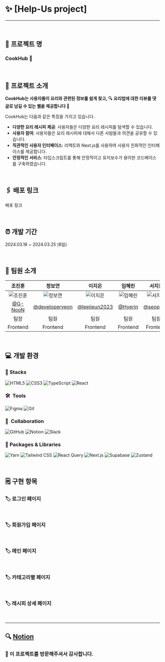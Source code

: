 # ✨ [Help-Us project]
---

<br>

## 📌 프로젝트 명
### **CookHub 🌿**


<br>

## 📌 프로젝트 소개

**CookHub는 사용자들이 요리와 관련된 정보를 쉽게 찾고, 🔍**
**요리법에 대한 리뷰를 댓글로 남길 수 있는 웹을 제공합니다 🍕**

CookHub는 다음과 같은 특징을 가지고 있습니다.

- **다양한 요리 레시피 제공**: 사용자들은 다양한 요리 레시피를 탐색할 수 있습니다.
- **사용자 참여**: 사용자들은 요리 레시피에 대해서 다른 사람들과 의견을 공유할 수 있습니다.
- **직관적인 사용자 인터페이스**: 리액트와 Next.js를 사용하여 사용자 친화적인 인터페이스를 제공합니다.
- **안정적인 서비스**: 타입스크립트를 통해 안정적이고 유지보수가 용이한 코드베이스를 구축하였습니다.

<br>

## 🖇️ 배포 링크

배포 링크

<br>

## ⏰ 개발 기간

2024.03.18 ~ 2024.03.25 (8일)

<br>

## 🍑 팀원 소개

|                  **조진훈**                  |             **정보연**             |                 **이지은**                 |               **임혜린**                |                **서지원**                |
| :------------------------------------------: | :--------------------------------: | :----------------------------------------: | :-------------------------------------: | :--------------------------------------: |
| ![조진훈](https://postfiles.pstatic.net/MjAyNDAzMjJfMTAw/MDAxNzExMTE3MTQyOTQ2.fOdLICYmvxPtqtf18AdqV2WiKWc0pt23mZNVVgCHOR8g.aPRfSlvJbcfprpgZrx_aZi-kCo84kkx0QHk9T74gmrAg.PNG/image.png?type=w773) | ![정보연](https://postfiles.pstatic.net/MjAyNDAzMjJfOTgg/MDAxNzExMTE3MjEzNDg3.td-_eR02cA4dYTmp_yq9XMBagKIFd8PaNZ4GdumNuv4g.KDtX7XH85496QMy8MCTRyNT-ffX88WVMSrsLGcYTfS4g.PNG/image.png?type=w773) | ![이지은](https://postfiles.pstatic.net/MjAyNDAzMjJfMTQ3/MDAxNzExMTE3MjMzODE4.aleWuk_CA8cXVbOz5r_hG1ykx41gY0yJOsq65oirkI4g.1lPeh90by3wTS_gMH-ZOHFQWdJzmYT6qNSX1XqI9cCkg.PNG/image.png?type=w773) | ![임혜린](https://postfiles.pstatic.net/MjAyNDAzMjJfMjYy/MDAxNzExMTE3MjQ5ODcy.aggmgTXZ2ZppY6U8zqjA_vfladWq8_t4Nfs7jY_EDEQg.ilNUNMsWDt_D3G6O3eN1AmGmof1733S44MUD7al4XCog.PNG/image.png?type=w773) | ![서지원](https://postfiles.pstatic.net/MjAyNDAzMjJfMTAg/MDAxNzExMTE3MjY1MjUx.IPC377x88IpadZ8qgplSkfUOx9vqFve6fbnGBdSCWW8g.zymmydfFxxC-5TUQrCAGrl2BEVtbqRH1KFkTvgq-urMg.PNG/image.png?type=w773) |
| [@G-NooN](https://github.com/G-NooN) | [@developeryeon](https://github.com/developeryeon) | [@leejieun2023](https://github.com/leejieun2023) | [@Hyerin](https://github.com/limhyerin) | [@seopport](https://github.com/seopport) |
|                     팀장                     |                팀원                |                    팀원                    |                  팀원                   |                   팀원                   |
|                   Frontend                   |              Frontend              |                  Frontend                  |                Frontend                 |                 Frontend                 |


<br>

## 💻 개발 환경
### 🚀  Stacks
![HTML5](https://img.shields.io/badge/html5-E34F26?style=plastic&logo=html5&logoColor=white) ![CSS3](https://img.shields.io/badge/css-1572B6?style=plastic&logo=css3&logoColor=white) ![TypeScript](https://img.shields.io/badge/TypeScript-3178C6?style=plastic&logo=typescript&logoColor=white) ![React](https://img.shields.io/badge/React-61DAFB?style=plastic&logo=react&logoColor=white)

### 🛠  Tools
![Figma](https://img.shields.io/badge/Figma-F24E1E?style=plastic&logo=figma&logoColor=white) ![Git](https://img.shields.io/badge/Git-F05032?style=plastic&logo=git&logoColor=white)

### 👥  Collaboration
![GitHub](https://img.shields.io/badge/GitHub-181717?style=plastic&logo=github&logoColor=white) ![Notion](https://img.shields.io/badge/Notion-000000?style=plastic&logo=notion&logoColor=white) ![Slack](https://img.shields.io/badge/Slack-4A154B?style=plastic&logo=slack&logoColor=white)

### 📂 Packages & Libraries
![Yarn](https://img.shields.io/badge/Yarn-2C8EBB?style=plastic&logo=yarn&logoColor=white) ![Tailwind CSS](https://img.shields.io/badge/Tailwind_CSS-06B6D4?style=plastic&logo=tailwind-css&logoColor=white) ![React Query](https://img.shields.io/badge/React_Query-FF4154?style=plastic&logo=react-query&logoColor=white) ![Next.js](https://img.shields.io/badge/Next.js-000000?style=plastic&logo=next.js&logoColor=white) ![Supabase](https://img.shields.io/badge/Supabase-3ECF8E?style=plastic&logo=supabase&logoColor=white) ![Zustand](https://img.shields.io/badge/Zustand-764ABC?style=plastic&logo=react&logoColor=white)

<br>

## 🗒️ 구현 항목

### 🏷️ 로그인 페이지

<br>

### 🏷️ 회원가입 페이지

<br>

### 🏷️ 메인 페이지

<br>

### 🏷️ 카테고리별 페이지

<br>

### 🏷️ 레시피 상세 페이지

<br>

---
## 🔍 [Notion](https://teamsparta.notion.site/9-a92aa793f6a9454d88d5a6acef0fb9a4)
### 💖 이 프로젝트를 방문해주셔서 감사합니다.
